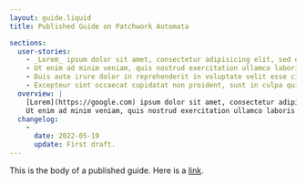 ```yaml
---
layout: guide.liquid
title: Published Guide on Patchwork Automata

sections:
  user-stories:
    - _Lorem_ ipsum dolor sit amet, consectetur adipisicing elit, sed do eiusmod tempor incididunt ut labore et dolore magna aliqua.
    - Ut enim ad minim veniam, quis nostrud exercitation ullamco laboris nisi ut aliquip ex ea commodo consequat.
    - Duis aute irure dolor in reprehenderit in voluptate velit esse cillum dolore eu fugiat nulla pariatur.
    - Excepteur sint occaecat cupidatat non proident, sunt in culpa qui officia deserunt mollit anim id est laborum.
  overview: |
    [Lorem](https://google.com) ipsum dolor sit amet, consectetur adipisicing elit, sed do eiusmod tempor incididunt ut labore et dolore magna aliqua.
    Ut enim ad minim veniam, quis nostrud exercitation ullamco laboris nisi ut aliquip ex ea commodo consequat. Duis aute irure dolor in reprehenderit in voluptate velit esse cillum dolore eu fugiat nulla pariatur. Excepteur sint occaecat cupidatat non proident, sunt in culpa qui officia deserunt mollit anim id est laborum.
  changelog:
    -
      date: 2022-05-19
      update: First draft.
---
```


This is the body of a published guide. Here is a [link](https://google.com).
